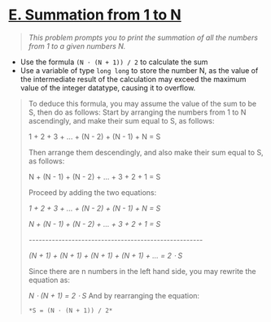 # [E. Summation from 1 to N](https://codeforces.com/group/6uhngucRCe/contest/429626/problem/E)
> *This problem prompts you to print the summation of all the numbers from 1 to a given numbers N.*

+ Use the formula ```(N ⋅ (N + 1)) / 2``` to calculate the sum
+ Use a variable of type ```long long``` to store the number N, as the value of the intermediate result of the calculation may exceed the maximum value of the integer datatype, causing it to overflow.

> To deduce this formula, you may assume the value of the sum to be S, then do as follows:
Start by arranging the numbers from 1 to N ascendingly, and make their sum equal to S, as follows:
>
> 1 + 2 + 3 + ... + (N - 2) + (N - 1) + N = S
> 
> Then arrange them descendingly, and also make their sum equal to S, as follows:
>
> N + (N - 1) + (N - 2) + ... + 3 + 2 + 1 = S
>
> Proceed by adding the two equations:
>
> *1 + 2 + 3 + ... + (N - 2) + (N - 1) + N     = S*
> 
> *N + (N - 1) + (N - 2) + ... + 3 + 2 + 1     = S*
> 
> *-----------------------------------------------------*
> 
> *(N + 1) + (N + 1) + (N + 1) + (N + 1) + ... = 2 ⋅ S*
>
> Since there are n numbers in the left hand side, you may rewrite the equation as:
>
> *N ⋅ (N + 1) = 2 ⋅ S*
> And by rearranging the equation:
>
> ```*S = (N ⋅ (N + 1)) / 2*```
